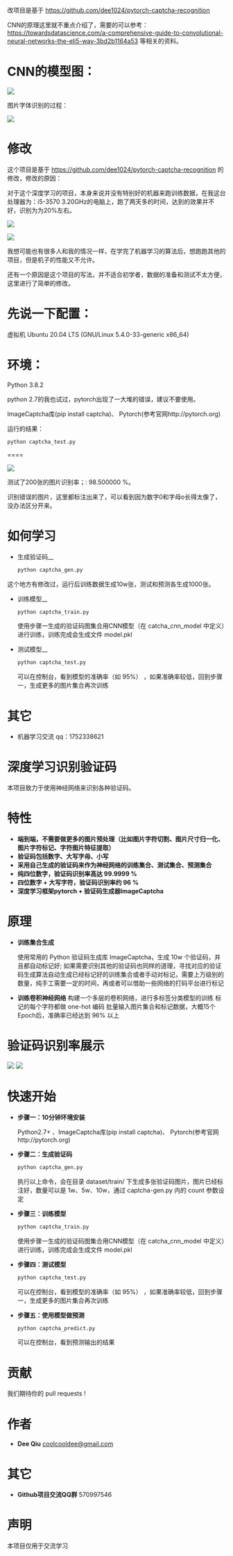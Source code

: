 改项目是基于 https://github.com/dee1024/pytorch-captcha-recognition

CNN的原理这里就不重点介绍了，需要的可以参考：https://towardsdatascience.com/a-comprehensive-guide-to-convolutional-neural-networks-the-eli5-way-3bd2b1164a53 等相关的资料。

CNN的模型图：
=========

![](https://raw.githubusercontent.com/go2coding/tiny-pytorch-captcha-recognition/master/docs/1_vkQ0hXDaQv57sALXAJquxA.jpeg)


图片字体识别的过程：

![](https://raw.githubusercontent.com/go2coding/tiny-pytorch-captcha-recognition/master/docs/1_uAeANQIOQPqWZnnuH-VEyw.jpeg)


修改
=========


这个项目是基于 https://github.com/dee1024/pytorch-captcha-recognition 的修改，修改的原因：

对于这个深度学习的项目，本身来说并没有特别好的机器来跑训练数据，在我这台 处理器为：i5-3570 3.20GHz的电脑上，跑了两天多的时间，达到的效果并不好，识别为为20%左右。

![](https://raw.githubusercontent.com/go2coding/tiny-pytorch-captcha-recognition/master/docs/20200605101002.png)

![](https://raw.githubusercontent.com/go2coding/tiny-pytorch-captcha-recognition/master/docs/20200605101025.png)

我想可能也有很多人和我的情况一样，在学完了机器学习的算法后，想跑跑其他的项目，但是机子的性能又不允许。

还有一个原因是这个项目的写法，并不适合初学者，数据的准备和测试不太方便，这里进行了简单的修改。


先说一下配置：
====

虚拟机 Ubuntu 20.04 LTS (GNU/Linux 5.4.0-33-generic x86_64)

环境：
====

Python 3.8.2

python 2.7的我也试过，pytorch出现了一大堆的错误，建议不要使用。

ImageCaptcha库(pip install captcha)、 Pytorch(参考官网http://pytorch.org)


运行的结果：


	python captcha_test.py
	
	
====

![](https://raw.githubusercontent.com/go2coding/tiny-pytorch-captcha-recognition/master/docs/20200605103409.png)



测试了200张的图片识别率；: 98.500000 %。

识别错误的图片，这里都标注出来了，可以看到因为数字0和字母o长得太像了，没办法区分开来。


如何学习
====

- 生成验证码__

    ```bash
    python captcha_gen.py
    ```
这个地方有修改过，运行后训练数据生成10w张，测试和预测各生成1000张。

- 训练模型__
    ```bash
    python captcha_train.py
    ```
    使用步骤一生成的验证码图集合用CNN模型（在 catcha_cnn_model 中定义）进行训练，训练完成会生成文件 model.pkl

- 测试模型__
    ```bash
    python captcha_test.py
    ```
    可以在控制台，看到模型的准确率（如 95%） ，如果准确率较低，回到步骤一，生成更多的图片集合再次训练
	
其它
===
* 机器学习交流 qq：1752338621


	
深度学习识别验证码
=========

本项目致力于使用神经网络来识别各种验证码。

特性
===
- __端到端，不需要做更多的图片预处理（比如图片字符切割、图片尺寸归一化、图片字符标记、字符图片特征提取）__
- __验证码包括数字、大写字母、小写__
- __采用自己生成的验证码来作为神经网络的训练集合、测试集合、预测集合__
- __纯四位数字，验证码识别率高达 99.9999 %__
- __四位数字 + 大写字符，验证码识别率约 96 %__
- __深度学习框架pytorch + 验证码生成器ImageCaptcha__


原理
===

- __训练集合生成__

    使用常用的 Python 验证码生成库 ImageCaptcha，生成 10w 个验证码，并且都自动标记好;
    如果需要识别其他的验证码也同样的道理，寻找对应的验证码生成算法自动生成已经标记好的训练集合或者手动对标记，需要上万级别的数量，纯手工需要一定的时间，再或者可以借助一些网络的打码平台进行标记

- __训练卷积神经网络__
    构建一个多层的卷积网络，进行多标签分类模型的训练
    标记的每个字符都做 one-hot 编码
    批量输入图片集合和标记数据，大概15个Epoch后，准确率已经达到 96% 以上


验证码识别率展示
========
![](https://raw.githubusercontent.com/go2coding/tiny-pytorch-captcha-recognition/master/docs/number.png)
![](https://raw.githubusercontent.com/go2coding/tiny-pytorch-captcha-recognition/master/docs/number2.png)


快速开始
====
- __步骤一：10分钟环境安装__

    Python2.7+ 、ImageCaptcha库(pip install captcha)、 Pytorch(参考官网http://pytorch.org)


- __步骤二：生成验证码__
    ```bash
    python captcha_gen.py
    ```
    执行以上命令，会在目录 dataset/train/ 下生成多张验证码图片，图片已经标注好，数量可以是 1w、5w、10w，通过 captcha-gen.py 内的 count 参数设定
    
- __步骤三：训练模型__
    ```bash
    python captcha_train.py
    ```
    使用步骤一生成的验证码图集合用CNN模型（在 catcha_cnn_model 中定义）进行训练，训练完成会生成文件 model.pkl

- __步骤四：测试模型__
    ```bash
    python captcha_test.py
    ```
    可以在控制台，看到模型的准确率（如 95%） ，如果准确率较低，回到步骤一，生成更多的图片集合再次训练

- __步骤五：使用模型做预测__
    ```bash
    python captcha_predict.py
    ```
    可以在控制台，看到预测输出的结果
    
贡献
===
我们期待你的 pull requests !

作者
===
* __Dee Qiu__ <coolcooldee@gmail.com>

其它
===
* __Github项目交流QQ群__ 570997546


声明
===
本项目仅用于交流学习